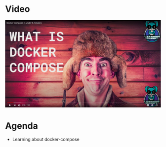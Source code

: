 # Video
[![Watch the video](/day-9/github-thumbnail.png)](https://youtu.be/1KREhDK9l60)

# Agenda

- Learning about docker-compose
